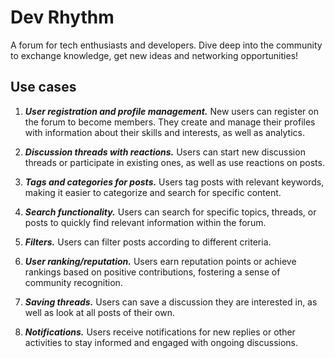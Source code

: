 # Dev Rhythm

A forum for tech enthusiasts and developers. Dive deep into the community to exchange knowledge, get new ideas and networking opportunities!

## Use cases

1. ***User registration and profile management.*** New users can register on the forum to become members. They create and manage their profiles with information about their skills and interests, as well as analytics.

2. ***Discussion threads with reactions.*** Users can start new discussion threads or participate in existing ones, as well as use reactions on posts.

3. ***Tags and categories for posts.*** Users tag posts with relevant keywords, making it easier to categorize and search for specific content.

4. ***Search functionality.*** Users can search for specific topics, threads, or posts to quickly find relevant information within the forum.

5. ***Filters.*** Users can filter posts according to different criteria.

6. ***User ranking/reputation.*** Users earn reputation points or achieve rankings based on positive contributions, fostering a sense of community recognition.

7. ***Saving threads.*** Users can save a discussion they are interested in, as well as look at all posts of their own.

8. ***Notifications.*** Users receive notifications for new replies or other activities to stay informed and engaged with ongoing discussions.
